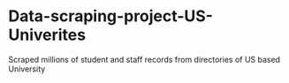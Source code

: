 # Data-scraping-project-US-Univerites
Scraped millions of student and staff records from directories of US based University 
